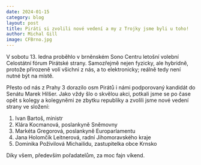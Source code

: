 ```yaml
---
date: 2024-01-15
category: blog
layout: post
title: Piráti si zvolili nové vedení a my z Trojky jsme byli u toho!
author: Michal Gill
image: CFBrno.jpg
---
```


V sobotu 13. ledna proběhlo v brněnském Sono Centru letošní volební Celostátní fórum Pirátské strany. Samozřejmě nejen fyzicky, ale hybridně, protože přirozeně volí všichni z nás, a to elektronicky; reálně tedy není nutné být na místě.

Přesto od nás z Prahy 3 dorazilo osm Pirátů i námi podporovaný kandidát do Senátu Marek Hilšer. Jako vždy šlo o skvělou akci, potkali jsme se po čase opět s kolegy a kolegyněmi ze zbytku republiky a zvolili jsme nové vedení strany ve složení:

1. Ivan Bartoš, ministr
2. Klára Kocmanová, poslankyně Sněmovny
3. Markéta Gregorová, poslankyně Europarlamentu
4. Jana Holomčík Leitnerová, radní Jihomoravského kraje
5. Dominika Poživilová Michailidu, zastupitelka obce Krnsko

Díky všem, především pořadatelům, za moc fajn víkend.


